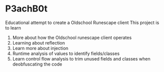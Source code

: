 # P3achB0t
Educational attempt to create a Oldschool Runescape client
This project is to learn 
1. More about how the Oldschool runescape client operates
1. Learning about reflection
1. Learn more about injection
1. Runtime analysis of values to identify fields/classes
1. Learn control flow analysis to trim unused fields and classes when deobfuscating the code
